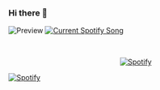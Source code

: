 ### Hi there 👋

<!--
**JusJos/JusJos** is a ✨ _special_ ✨ repository because its `README.md` (this file) appears on your GitHub profile.

Here are some ideas to get you started:

- 🔭 I’m currently working on ...
- 🌱 I’m currently learning ...
- 👯 I’m looking to collaborate on ...
- 🤔 I’m looking for help with ...
- 💬 Ask me about ...
- 📫 How to reach me: ...
- 😄 Pronouns: ...
- ⚡ Fun fact: ...
-->

![Preview](https://jusjos.vercel.app/api?theme=dark)
<a href="https://github.com/jusjos/Spotify-Readme">
  <img src="https://https://listningto.vercel.app//api" alt="Current Spotify Song">
</a>

&nbsp;<div align="center">
  [![Spotify](https://listningto.vercel.app/api/spotify?background_color=0d1117&border_color=ffffff)](https://open.spotify.com/user/31hwcqsifxpl57olnj2yqq6iijiq)
</div>

[![Spotify](https://listningto.vercel.app/api/spotify)](https://open.spotify.com/user/31hwcqsifxpl57olnj2yqq6iijiq)
